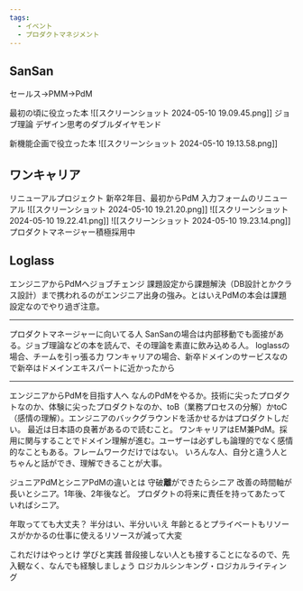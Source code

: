 ```yaml
---
tags:
  - イベント
  - プロダクトマネジメント
---
```

## SanSan
セールス→PMM→PdM

最初の頃に役立った本
![[スクリーンショット 2024-05-10 19.09.45.png]]
ジョブ理論
デザイン思考のダブルダイヤモンド

新機能企画で役立った本
![[スクリーンショット 2024-05-10 19.13.58.png]]

## ワンキャリア
リニューアルプロジェクト
新卒2年目、最初からPdM
入力フォームのリニューアル
![[スクリーンショット 2024-05-10 19.21.20.png]]
![[スクリーンショット 2024-05-10 19.22.41.png]]
![[スクリーンショット 2024-05-10 19.23.14.png]]
プロダクトマネージャー積極採用中

## Loglass
エンジニアからPdMへジョブチェンジ
課題設定から課題解決（DB設計とかクラス設計）まで携われるのがエンジニア出身の強み。とはいえPdMの本会は課題設定なのでやり過ぎ注意。

---
プロダクトマネージャーに向いてる人
SanSanの場合は内部移動でも面接がある。ジョブ理論などの本を読んで、その理論を素直に飲み込める人。
loglassの場合、チームを引っ張る力
ワンキャリアの場合、新卒ドメインのサービスなので新卒はドメインエキスパートに近かったから

---
エンジニアからPdMを目指す人へ
なんのPdMをやるか。技術に尖ったプロダクトなのか、体験に尖ったプロダクトなのか、toB（業務プロセスの分解）かtoC（感情の理解）。エンジニアのバックグラウンドを活かせるかはプロダクトしだい。
最近は日本語の良著があるので読むこと。
ワンキャリアはEM兼PdM。採用に関与することでドメイン理解が進む。ユーザーは必ずしも論理的でなく感情的なこともある。フレームワークだけではない。
いろんな人、自分と違う人とちゃんと話ができ、理解できることが大事。

ジュニアPdMとシニアPdMの違いとは
守破**離**ができたらシニア
改善の時間軸が長いとシニア。1年後、2年後など。
プロダクトの将来に責任を持ってあたっていればシニア。

年取ってても大丈夫？
半分はい、半分いいえ
年齢とるとプライベートもリソースがかかるの仕事に使えるリソースが減って大変

これだけはやっとけ
学びと実践
普段接しない人とも接することになるので、先入観なく、なんでも経験しましょう
ロジカルシンキング・ロジカルライティング


